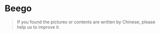 # Beego

> If you found the pictures or contents are written by Chinese, please help us to improve it.